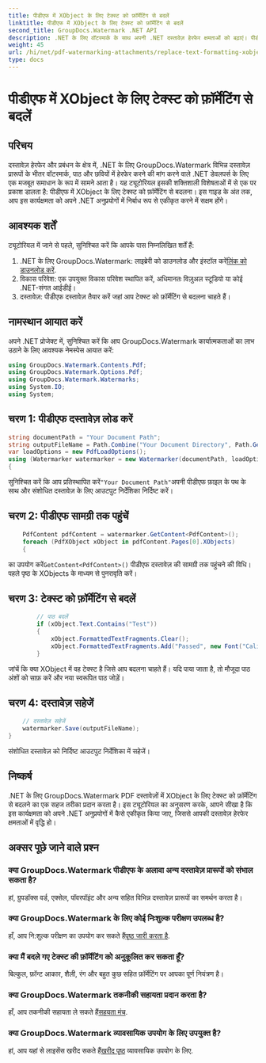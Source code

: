 ```yaml
---
title: पीडीएफ में XObject के लिए टेक्स्ट को फ़ॉर्मेटिंग से बदलें
linktitle: पीडीएफ में XObject के लिए टेक्स्ट को फ़ॉर्मेटिंग से बदलें
second_title: GroupDocs.Watermark .NET API
description: .NET के लिए वॉटरमार्क के साथ अपनी .NET दस्तावेज़ हेरफेर क्षमताओं को बढ़ाएं। पीडीएफ़ में टेक्स्ट को फ़ॉर्मेटिंग से आसानी से बदलने का तरीका जानें।
weight: 45
url: /hi/net/pdf-watermarking-attachments/replace-text-formatting-xobject-pdf/
type: docs
---
```

# पीडीएफ में XObject के लिए टेक्स्ट को फ़ॉर्मेटिंग से बदलें

## परिचय
दस्तावेज़ हेरफेर और प्रबंधन के क्षेत्र में, .NET के लिए GroupDocs.Watermark विभिन्न दस्तावेज़ प्रारूपों के भीतर वॉटरमार्क, पाठ और छवियों में हेरफेर करने की मांग करने वाले .NET डेवलपर्स के लिए एक मजबूत समाधान के रूप में सामने आता है। यह ट्यूटोरियल इसकी शक्तिशाली विशेषताओं में से एक पर प्रकाश डालता है: पीडीएफ में XObject के लिए टेक्स्ट को फ़ॉर्मेटिंग से बदलना। इस गाइड के अंत तक, आप इस कार्यक्षमता को अपने .NET अनुप्रयोगों में निर्बाध रूप से एकीकृत करने में सक्षम होंगे।
## आवश्यक शर्तें
ट्यूटोरियल में जाने से पहले, सुनिश्चित करें कि आपके पास निम्नलिखित शर्तें हैं:
1.  .NET के लिए GroupDocs.Watermark: लाइब्रेरी को डाउनलोड और इंस्टॉल करें[लिंक को डाउनलोड करें](https://releases.groupdocs.com/Watermark/net/).
2. विकास परिवेश: एक उपयुक्त विकास परिवेश स्थापित करें, अधिमानतः विज़ुअल स्टूडियो या कोई .NET-संगत आईडीई।
3. दस्तावेज़: पीडीएफ दस्तावेज़ तैयार करें जहां आप टेक्स्ट को फ़ॉर्मेटिंग से बदलना चाहते हैं।

## नामस्थान आयात करें
अपने .NET प्रोजेक्ट में, सुनिश्चित करें कि आप GroupDocs.Watermark कार्यात्मकताओं का लाभ उठाने के लिए आवश्यक नेमस्पेस आयात करें:
```csharp
using GroupDocs.Watermark.Contents.Pdf;
using GroupDocs.Watermark.Options.Pdf;
using GroupDocs.Watermark.Watermarks;
using System.IO;
using System;
```
## चरण 1: पीडीएफ दस्तावेज़ लोड करें
```csharp
string documentPath = "Your Document Path";
string outputFileName = Path.Combine("Your Document Directory", Path.GetFileName(documentPath));
var loadOptions = new PdfLoadOptions();
using (Watermarker watermarker = new Watermarker(documentPath, loadOptions))
{
```
 सुनिश्चित करें कि आप प्रतिस्थापित करें`"Your Document Path"`अपनी पीडीएफ फ़ाइल के पथ के साथ और संशोधित दस्तावेज़ के लिए आउटपुट निर्देशिका निर्दिष्ट करें।
## चरण 2: पीडीएफ सामग्री तक पहुंचें
```csharp
    PdfContent pdfContent = watermarker.GetContent<PdfContent>();
    foreach (PdfXObject xObject in pdfContent.Pages[0].XObjects)
    {
```
 का उपयोग करें`GetContent<PdfContent>()` पीडीएफ दस्तावेज़ की सामग्री तक पहुंचने की विधि। पहले पृष्ठ के XObjects के माध्यम से पुनरावृति करें।
## चरण 3: टेक्स्ट को फ़ॉर्मेटिंग से बदलें
```csharp
        // पाठ बदलें
        if (xObject.Text.Contains("Test"))
        {
            xObject.FormattedTextFragments.Clear();
            xObject.FormattedTextFragments.Add("Passed", new Font("Calibri", 19, FontStyle.Bold), Color.Red, Color.Aqua);
        }
```
जांचें कि क्या XObject में वह टेक्स्ट है जिसे आप बदलना चाहते हैं। यदि पाया जाता है, तो मौजूदा पाठ अंशों को साफ़ करें और नया स्वरूपित पाठ जोड़ें।
## चरण 4: दस्तावेज़ सहेजें
```csharp
    // दस्तावेज़ सहेजें
    watermarker.Save(outputFileName);
}
```
संशोधित दस्तावेज़ को निर्दिष्ट आउटपुट निर्देशिका में सहेजें।

## निष्कर्ष
.NET के लिए GroupDocs.Watermark PDF दस्तावेज़ों में XObject के लिए टेक्स्ट को फ़ॉर्मेटिंग से बदलने का एक सहज तरीका प्रदान करता है। इस ट्यूटोरियल का अनुसरण करके, आपने सीखा है कि इस कार्यक्षमता को अपने .NET अनुप्रयोगों में कैसे एकीकृत किया जाए, जिससे आपकी दस्तावेज़ हेरफेर क्षमताओं में वृद्धि हो।
## अक्सर पूछे जाने वाले प्रश्न
### क्या GroupDocs.Watermark पीडीएफ के अलावा अन्य दस्तावेज़ प्रारूपों को संभाल सकता है?
हां, ग्रुपडॉक्स वर्ड, एक्सेल, पॉवरपॉइंट और अन्य सहित विभिन्न दस्तावेज़ प्रारूपों का समर्थन करता है।
### क्या GroupDocs.Watermark के लिए कोई निःशुल्क परीक्षण उपलब्ध है?
 हाँ, आप नि:शुल्क परीक्षण का उपयोग कर सकते हैं[पृष्ठ जारी करता है](https://releases.groupdocs.com/).
### क्या मैं बदले गए टेक्स्ट की फ़ॉर्मेटिंग को अनुकूलित कर सकता हूँ?
बिल्कुल, फ़ॉन्ट आकार, शैली, रंग और बहुत कुछ सहित फ़ॉर्मेटिंग पर आपका पूर्ण नियंत्रण है।
### क्या GroupDocs.Watermark तकनीकी सहायता प्रदान करता है?
 हाँ, आप तकनीकी सहायता ले सकते हैं[सहयता मंच](https://forum.groupdocs.com/c/watermark/19).
### क्या GroupDocs.Watermark व्यावसायिक उपयोग के लिए उपयुक्त है?
 हां, आप यहां से लाइसेंस खरीद सकते हैं[खरीद पृष्ठ](https://purchase.groupdocs.com/buy) व्यावसायिक उपयोग के लिए.